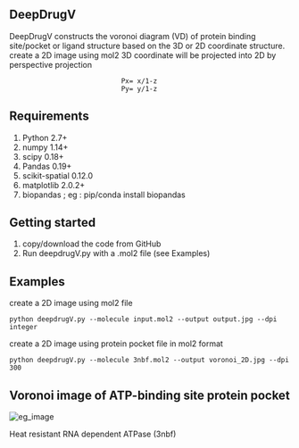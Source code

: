 ## DeepDrugV
DeepDrugV constructs the voronoi diagram (VD) of protein binding site/pocket or ligand structure based on the 3D  or 2D coordinate structure. 
create a 2D image using mol2 3D coordinate will be projected into 2D by perspective projection

                                Px= x/1-z 
                                Py= y/1-z 

## Requirements
1. Python 2.7+
2. numpy 1.14+
3. scipy 0.18+
4. Pandas 0.19+
5. scikit-spatial 0.12.0
6. matplotlib 2.0.2+
7. biopandas ; eg : pip/conda install biopandas  

## Getting started

1. copy/download the code from GitHub
2. Run deepdrugV.py with a .mol2 file (see Examples)

## Examples

create a 2D image using mol2 file

    python deepdrugV.py --molecule input.mol2 --output output.jpg --dpi integer 
    

create a 2D image using protein pocket file in mol2 format

    python deepdrugV.py --molecule 3nbf.mol2 --output voronoi_2D.jpg --dpi 300   
    
## Voronoi image of ATP-binding site protein pocket
 
![eg_image](https://github.com/rajiv03/DeepDrugV/blob/master/voronoi_2D.jpg) 

Heat resistant RNA dependent ATPase (3nbf)
